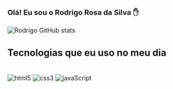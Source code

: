 
### Olá! Eu sou o Rodrigo Rosa da Silva ✋

![Rodrigo GitHub stats](https://github-readme-stats.vercel.app/api?username=Rodrygo007&show_icons=true&theme=radical)

## Tecnologias que eu uso no meu dia
<div style= "display: inline_block"><br/>
<img align= "center" alt="html5" src="https://img.shields.io/badge/HTML5-E34F26?style=for-the-badge&logo=html5&logoColor=white
" />
<img align= "center" alt="css3" src="https://img.shields.io/badge/CSS3-1572B6?style=for-the-badge&logo=css3&logoColor=white
" />
<img align= "center" alt="javaScript" src="https://img.shields.io/badge/JavaScript-323330?style=for-the-badge&logo=javascript&logoColor=F7DF1E
" />
<div/>

